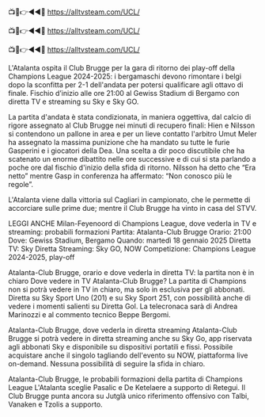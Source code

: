 📺📱👉◄◄🔴 https://alltvsteam.com/UCL/

📺📱👉◄◄🔴 https://alltvsteam.com/UCL/

📺📱👉◄◄🔴 https://alltvsteam.com/UCL/


L'Atalanta ospita il Club Brugge per la gara di ritorno dei play-off della Champions League 2024-2025: i bergamaschi devono rimontare i belgi dopo la sconfitta per 2-1 dell'andata per potersi qualificare agli ottavo di finale. Fischio d’inizio alle ore 21:00 al Gewiss Stadium di Bergamo con diretta TV e streaming su Sky e Sky GO.

La partita d'andata è stata condizionata, in maniera oggettiva, dal calcio di rigore assegnato al Club Brugge nei minuti di recupero finali: Hien e Nilsson si contendono un pallone in area e per un lieve contatto l'arbitro Umut Meler ha assegnato la massima punizione che ha mandato su tutte le furie Gasperini e i giocatori della Dea. Una scelta a dir poco discutibile che ha scatenato un enorme dibattito nelle ore successive e di cui si sta parlando a poche ore dal fischio d'inizio della sfida di ritorno. Nilsson ha detto che “Era netto” mentre Gasp in conferenza ha affermato: “Non conosco più le regole”.

L'Atalanta viene dalla vittoria sul Cagliari in campionato, che le permette di accorciare sulle prime due; mentre il Club Brugge ha vinto in casa del STVV.

LEGGI ANCHE
Milan-Feyenoord di Champions League, dove vederla in TV e streaming: probabili formazioni
Partita: Atalanta-Club Brugge
Orario: 21:00
Dove: Gewiss Stadium, Bergamo
Quando: martedì 18 gennaio 2025
Diretta TV: Sky
Diretta Streaming: Sky GO, NOW
Competizione: Champions League 2024-2025, play-off

Atalanta-Club Brugge, orario e dove vederla in diretta TV: la partita non è in chiaro
Dove vedere in TV Atalanta-Club Brugge? La partita di Champions non si potrà vedere in TV in chiaro, ma solo in esclusiva per gli abbonati. Diretta su Sky Sport Uno (201) e su Sky Sport 251, con possibilità anche di vedere i momenti salienti su Diretta Gol. La telecronaca sarà di Andrea Marinozzi e al commento tecnico Beppe Bergomi.

Atalanta-Club Brugge, dove vederla in diretta streaming
Atalanta-Club Brugge si potrà vedere in diretta streaming anche su Sky Go, app riservata agli abbonati Sky e disponibile su dispositivi portatili e fissi. Possibile acquistare anche il singolo tagliando dell'evento su NOW, piattaforma live on-demand. Nessuna possibilità di seguire la sfida in chiaro.

Atalanta-Club Brugge, le probabili formazioni della partita di Champions League
L'Atalanta sceglie Pasalic e De Ketelaere a supporto di Retegui. Il Club Brugge punta ancora su Jutglà unico riferimento offensivo con Talbi, Vanaken e Tzolis a supporto.

